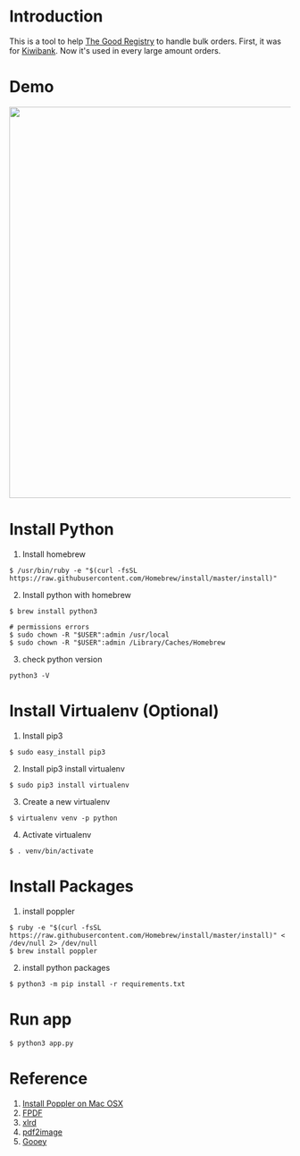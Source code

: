 # Introduction 
This is a tool to help [The Good Registry](https://thegoodregistry.com/) to handle bulk orders. First, it was for [Kiwibank](https://www.kiwibank.co.nz/personal-banking/). Now it's used in every large amount orders.

# Demo
<img src="ScreenRecording.gif" width="700">

# Install Python
1.  Install homebrew
```
$ /usr/bin/ruby -e "$(curl -fsSL https://raw.githubusercontent.com/Homebrew/install/master/install)"
```
2. Install python with homebrew
```
$ brew install python3

# permissions errors
$ sudo chown -R "$USER":admin /usr/local
$ sudo chown -R "$USER":admin /Library/Caches/Homebrew
```
3. check python version
```
python3 -V
```

# Install Virtualenv (Optional)
1. Install pip3
```
$ sudo easy_install pip3
```
2. Install pip3 install virtualenv
```
$ sudo pip3 install virtualenv
```
3. Create a new virtualenv
```
$ virtualenv venv -p python
```
4. Activate virtualenv
```
$ . venv/bin/activate
```


# Install Packages
1.  install poppler
```
$ ruby -e "$(curl -fsSL https://raw.githubusercontent.com/Homebrew/install/master/install)" < /dev/null 2> /dev/null
$ brew install poppler
```
2.  install python packages
```
$ python3 -m pip install -r requirements.txt
```
# Run app
```
$ python3 app.py
```

# Reference
1. [Install Poppler on Mac OSX](http://macappstore.org/poppler/)
2. [FPDF](https://pyfpdf.readthedocs.io/en/latest/)
3. [xlrd](http://www.python-excel.org/)
4. [pdf2image](https://github.com/Belval/pdf2image)
5. [Gooey](https://github.com/chriskiehl/Gooey)
